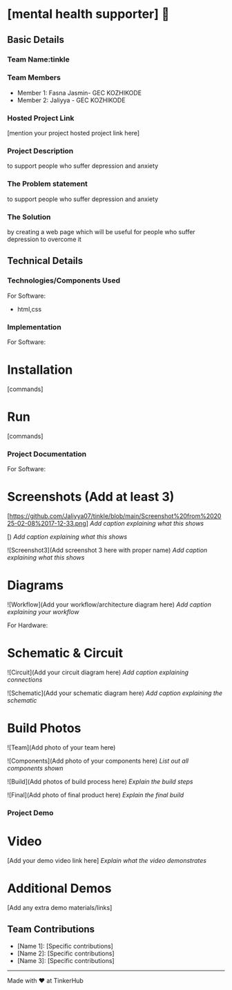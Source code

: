 # [mental health supporter] 🎯


## Basic Details
### Team Name:tinkle


### Team Members
- Member 1: Fasna Jasmin- GEC KOZHIKODE
- Member 2: Jaliyya - GEC KOZHIKODE
  

### Hosted Project Link
[mention your project hosted project link here]

### Project Description
to support people who suffer depression and anxiety

### The Problem statement
to support people who suffer depression and anxiety



### The Solution
by creating a web page which will be useful for people who suffer depression to overcome it

## Technical Details
### Technologies/Components Used
For Software:
- html,css

### Implementation
For Software:
# Installation
[commands]

# Run
[commands]

### Project Documentation
For Software:

# Screenshots (Add at least 3)
  [https://github.com/Jaliyya07/tinkle/blob/main/Screenshot%20from%202025-02-08%2017-12-33.png]
*Add caption explaining what this shows*

[)
*Add caption explaining what this shows*

![Screenshot3](Add screenshot 3 here with proper name)
*Add caption explaining what this shows*

# Diagrams
![Workflow](Add your workflow/architecture diagram here)
*Add caption explaining your workflow*

For Hardware:

# Schematic & Circuit
![Circuit](Add your circuit diagram here)
*Add caption explaining connections*

![Schematic](Add your schematic diagram here)
*Add caption explaining the schematic*

# Build Photos
![Team](Add photo of your team here)


![Components](Add photo of your components here)
*List out all components shown*

![Build](Add photos of build process here)
*Explain the build steps*

![Final](Add photo of final product here)
*Explain the final build*

### Project Demo
# Video
[Add your demo video link here]
*Explain what the video demonstrates*

# Additional Demos
[Add any extra demo materials/links]

## Team Contributions
- [Name 1]: [Specific contributions]
- [Name 2]: [Specific contributions]
- [Name 3]: [Specific contributions]

---
Made with ❤️ at TinkerHub
